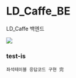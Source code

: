 # LD_Caffe_BE
LD_Caffe 백엔드

<img src="https://capsule-render.vercel.app/api?type=wave&color=auto&height=300&section=header&text=Power%20BackEnd&fontSize=90&theme=tokyonight"/>

### test-is 
```  
좌석테이블 응답코드 구현 完   
```  
